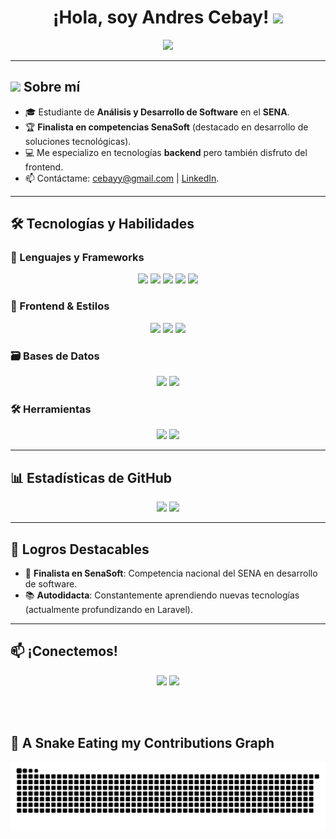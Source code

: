 <h1 align="center">¡Hola, soy Andres Cebay! <img src="https://media.giphy.com/media/hvRJCLFzcasrR4ia7z/giphy.gif" width="35"></h1>
<p align="center">
  <a href="https://github.com/DenverCoder1/readme-typing-svg"><img src="https://readme-typing-svg.herokuapp.com?font=Time+New+Roman&color=%23C8BE25&size=25&center=true&vCenter=true&width=600&height=100&lines=Estudiante+de+Análisis+y+Desarrollo+de+Software;Finalista+en+SenaSoft;Apasionado+por+el+desarrollo+backend"></a>
</p>

---

## <picture><img src="https://github.com/7oSkaaa/7oSkaaa/blob/main/Images/about_me.gif?raw=true" width=50px></picture> Sobre mí

- 🎓 Estudiante de **Análisis y Desarrollo de Software** en el **SENA**.
- 🏆 **Finalista en competencias SenaSoft** (destacado en desarrollo de soluciones tecnológicas).
- 💻 Me especializo en tecnologías **backend** pero también disfruto del frontend.
- 📫 Contáctame: [cebayy@gmail.com](mailto:cebayy@gmail.com) | [LinkedIn](https://www.linkedin.com/in/andres-cebay-7a4106303/).

---

## 🛠️ Tecnologías y Habilidades

### 🔧 Lenguajes y Frameworks
<p align="center">
  <img src="https://img.shields.io/badge/PHP-777BB4?style=for-the-badge&logo=php&logoColor=white">
  <img src="https://img.shields.io/badge/Laravel-FF2D20?style=for-the-badge&logo=laravel&logoColor=white">
  <img src="https://img.shields.io/badge/Python-3776AB?style=for-the-badge&logo=python&logoColor=white">
  <img src="https://img.shields.io/badge/Java-ED8B00?style=for-the-badge&logo=openjdk&logoColor=white">
  <img src="https://img.shields.io/badge/JavaScript-F7DF1E?style=for-the-badge&logo=javascript&logoColor=black">
</p>

### 🎨 Frontend & Estilos
<p align="center">
  <img src="https://img.shields.io/badge/HTML5-E34F26?style=for-the-badge&logo=html5&logoColor=white">
  <img src="https://img.shields.io/badge/CSS3-1572B6?style=for-the-badge&logo=css3&logoColor=white">
  <img src="https://img.shields.io/badge/Tailwind_CSS-38B2AC?style=for-the-badge&logo=tailwind-css&logoColor=white">
</p>

### 🗃️ Bases de Datos
<p align="center">
  <img src="https://img.shields.io/badge/MySQL-005C84?style=for-the-badge&logo=mysql&logoColor=white">
  <img src="https://img.shields.io/badge/SQL-07405E?style=for-the-badge&logo=sqlite&logoColor=white">
</p>

### 🛠️ Herramientas
<p align="center">
  <img src="https://img.shields.io/badge/Git-E44C30?style=for-the-badge&logo=git&logoColor=white">
  <img src="https://img.shields.io/badge/VS_Code-007ACC?style=for-the-badge&logo=visual-studio-code&logoColor=white">
</p>

---

## 📊 Estadísticas de GitHub
<p align="center">
  <img src="https://github-readme-stats.vercel.app/api?username=TuUsuario&show_icons=true&theme=tokyonight&hide_border=true">
  <img src="https://github-readme-stats.vercel.app/api/top-langs/?username=TuUsuario&layout=compact&theme=tokyonight&hide_border=true">
</p>

---

## 🌟 Logros Destacables
- 🏅 **Finalista en SenaSoft**: Competencia nacional del SENA en desarrollo de software.
- 📚 **Autodidacta**: Constantemente aprendiendo nuevas tecnologías (actualmente profundizando en Laravel).

---

## 📫 ¡Conectemos!
<p align="center">
  <a href="mailto:cebayy@gmail.com"><img src="https://img.shields.io/badge/Gmail-D14836?style=for-the-badge&logo=gmail&logoColor=white"></a>
  <a href="https://www.linkedin.com/in/andres-cebay-7a4106303/"><img src="https://img.shields.io/badge/LinkedIn-0077B5?style=for-the-badge&logo=linkedin&logoColor=white"></a>
</p>

</br></br>
	
## 🐍 A Snake Eating my Contributions Graph
	
<p align = "center">
	<img src = "https://github.com/7oSkaaa/7oSkaaa/blob/output/github-contribution-grid-snake.svg?" alt = "Snake Game"/>
</p>
